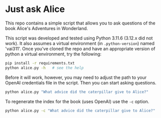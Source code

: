 # Just ask Alice

This repo contains a simple script that allows you to ask questions of the book
Alice's Adventures in Wonderland.

This script was developed and tested using Python 3.11.6 (3.12.x did not work).
It also assumes a virtual environment (in `.python-version`) named 'vai311'.
Once you've cloned the repo and have an appropriate version of python a virtual
environment, try the following:


```bash
pip install -r requirements.txt
python alice.py -h   # see the help
```

Before it will work, however, you may need to adjust the path to your OpenAI
credentials file in the script.  Then you can start asking questions.

```bash
python alice.py "What advice did the caterpillar give to Alice?"
```

To regenerate the index for the book (uses OpenAI) use the `-c` option.

```bash
python alice.py -c "What advice did the caterpillar give to Alice?"
```


